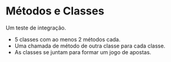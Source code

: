 # Métodos e Classes
Um teste de integração.
* 5 classes com ao menos 2 métodos cada.
* Uma chamada de método de outra classe para cada classe.
* As classes se juntam para formar um jogo de apostas.


